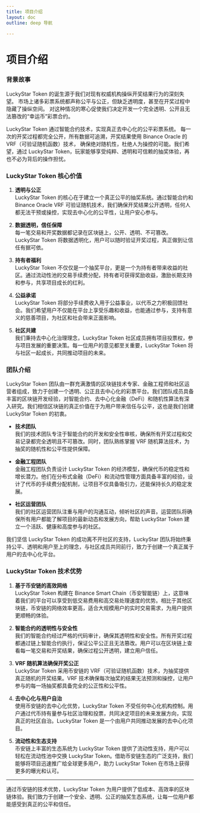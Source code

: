 ```yaml
---
title: 项目介绍
layout: doc
outline: deep 导航

---
```

# 项目介绍

### 背景故事
LuckyStar Token 的诞生源于我们对现有权威机构操纵开奖结果行为的深刻失望。
市场上诸多彩票系统都声称公平与公正，但缺乏透明度，甚至在开奖过程中隐藏了操纵空间。
对这种情况的寒心促使我们决定开发一个完全透明、公开且无法篡改的“幸运币”彩票合约。

LuckyStar Token 通过智能合约技术，实现真正去中心化的公平彩票系统。
每一次的开奖过程都完全公开，所有数据可追溯，开奖结果使用 Binance Oracle 的 VRF（可验证随机函数）技术，
确保绝对随机性，杜绝人为操控的可能。我们希望，通过 LuckyStar Token，玩家能够享受纯粹、透明和可信赖的抽奖体验，再也不必为背后的操作担忧。

### LuckyStar Token 核心价值

1. **透明与公正**    
   LuckyStar Token 的核心在于建立一个真正公平的抽奖系统。通过智能合约和 Binance Oracle VRF 可验证随机技术，我们确保开奖结果公开透明，任何人都无法干预或操控，实现去中心化的公平性，让用户安心参与。

2. **数据透明，信任保障**   
   每一笔交易和开奖数据都记录在区块链上，公开、透明、不可篡改。LuckyStar Token 将数据透明化，用户可以随时验证开奖过程，真正做到让信任有据可依。

3. **持有者福利**   
   LuckyStar Token 不仅仅是一个抽奖平台，更是一个为持有者带来收益的社区。通过流动性池的交易手续费分配，持有者可获得奖励收益，激励长期支持和参与，共享项目成长的红利。

4. **公益承诺**   
   LuckyStar Token 将部分手续费收入用于公益事业，以代币之力积极回馈社会。我们希望用户不仅能在平台上享受乐趣和收益，也能通过参与，支持有意义的慈善项目，为社区和社会带来正面影响。

5. **社区共建**   
   我们秉持去中心化治理理念，LuckyStar Token 社区成员拥有项目投票权，参与项目发展的重要决策。每一位用户的意见都至关重要，LuckyStar Token 将与社区一起成长，共同推动项目的未来。

### 团队介绍

LuckyStar Token 团队由一群充满激情的区块链技术专家、金融工程师和社区运营者组成，致力于创建一个透明、公正且去中心化的彩票平台。我们团队成员具备丰富的区块链开发经验，对智能合约、去中心化金融（DeFi）和随机性算法有深入研究。我们相信区块链的真正价值在于为用户带来信任与公平，这也是我们创建 LuckyStar Token 的初衷。

- **技术团队**    
  我们的技术团队专注于智能合约的开发和安全性审核，确保所有开奖过程和交易记录都完全透明且不可篡改。同时，团队熟练掌握 VRF 随机算法技术，为抽奖的随机性和公平性提供保障。

- **金融工程团队**    
  金融工程团队负责设计 LuckyStar Token 的经济模型，确保代币的稳定性和增长潜力。他们在分布式金融（DeFi）和流动性管理方面具备丰富的经验，设计了代币的手续费分配机制，让项目不仅具备吸引力，还能保持长久的稳定发展。

- **社区运营团队**    
  我们的社区运营团队注重与用户的沟通互动，倾听社区的声音。运营团队将确保所有用户都能了解项目的最新动态和发展方向，帮助 LuckyStar Token 建立一个活跃、健康和高度参与的社区。

我们坚信 LuckyStar Token 的成功离不开社区的支持，LuckyStar 团队将始终秉持公平、透明和用户至上的理念，与社区成员共同前行，致力于创建一个真正属于用户的去中心化平台。

### LuckyStar Token 技术优势

1. **基于币安链的高效网络**  
   LuckyStar Token 构建在 Binance Smart Chain（币安智能链）上，这意味着我们的平台可以享受到低交易费用和高交易处理速度的优势。相比于其他区块链，币安链的网络效率更高，适合大规模用户的实时交易需求，为用户提供更顺畅的体验。

2. **智能合约的透明性与安全性**  
   我们的智能合约经过严格的代码审计，确保其透明性和安全性。所有开奖过程都通过链上智能合约执行，保证公平公正且无法篡改。用户可以在区块链上查看每一笔交易和开奖结果，确保过程公开透明，建立用户信任。

3. **VRF 随机算法确保开奖公正**  
   LuckyStar Token 采用币安链的 VRF（可验证随机函数）技术，为抽奖提供真正随机的开奖结果。VRF 技术确保每次抽奖的结果无法预测和操控，让用户参与的每一场抽奖都具备完全的公正性和公平性。

4. **去中心化与用户自治**  
   使用币安链的去中心化优势，LuckyStar Token 不受任何中心化机构控制。用户通过代币持有量参与社区治理和投票，共同决定项目的未来发展方向，实现真正的社区自治。LuckyStar Token 是一个由用户共同推动发展的去中心化项目。

5. **流动性和生态支持**  
   币安链上丰富的生态系统为 LuckyStar Token 提供了流动性支持，用户可以轻松在流动性池中交换 LuckyStar Token。借助币安链生态的广泛支持，我们能够将项目迅速推广给全球更多用户，助力 LuckyStar Token 在市场上获得更多的曝光和认可。

---

通过币安链的技术优势，LuckyStar Token 为用户提供了低成本、高效率的区块链体验。我们致力于创建一个安全、透明、公正的抽奖生态系统，让每一位用户都能感受到真正的公平和信任。